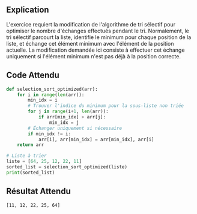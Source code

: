 ## Explication

L'exercice requiert la modification de l'algorithme de tri sélectif pour optimiser le nombre d'échanges effectués pendant le tri. Normalement, le tri sélectif parcourt la liste, identifie le minimum pour chaque position de la liste, et échange cet élément minimum avec l'élément de la position actuelle. La modification demandée ici consiste à effectuer cet échange uniquement si l'élément minimum n'est pas déjà à la position correcte.

## Code Attendu

```python
def selection_sort_optimized(arr):
    for i in range(len(arr)):
        min_idx = i
        # Trouver l'indice du minimum pour la sous-liste non triée
        for j in range(i+1, len(arr)):
            if arr[min_idx] > arr[j]:
                min_idx = j
        # Échanger uniquement si nécessaire
        if min_idx != i:
            arr[i], arr[min_idx] = arr[min_idx], arr[i]
    return arr

# Liste à trier
liste = [64, 25, 12, 22, 11]
sorted_list = selection_sort_optimized(liste)
print(sorted_list)
```

## Résultat Attendu

```bash
[11, 12, 22, 25, 64]
```